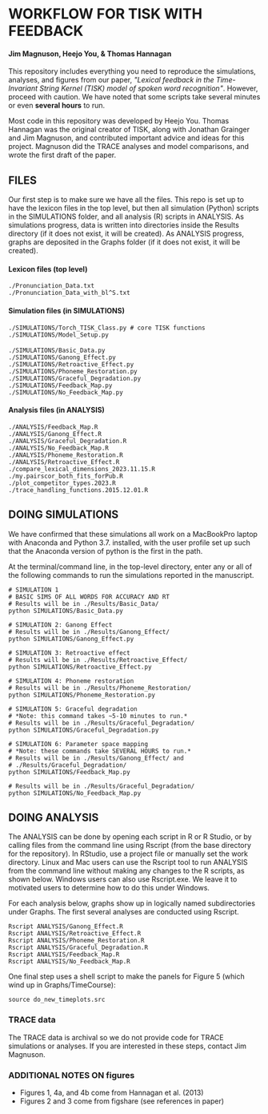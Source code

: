 # WORKFLOW FOR TISK WITH FEEDBACK

#### Jim Magnuson, Heejo You, & Thomas Hannagan


This repository includes everything you need to reproduce the simulations, analyses, and figures from our paper, _"Lexical feedback in the Time-Invariant String Kernel (TISK) model of spoken word recognition"_.  However, proceed with caution. We have noted that some scripts take several minutes or even **several hours** to run.

Most code in this repository was developed by Heejo You. Thomas Hannagan was the original creator of TISK, along with Jonathan Grainger and Jim Magnuson, and contributed important advice and ideas for this project. Magnuson did the TRACE analyses and model comparisons, and wrote the first draft of the paper.


## FILES

Our first step is to make sure we have all the files. This repo is set up to have the lexicon files in the top level, but then all simulation (Python) scripts in the SIMULATIONS folder, and all analysis (R) scripts in ANALYSIS. As simulations progress, data is written into directories inside the Results directory (if it does not exist, it will be created). As ANALYSIS progress, graphs are deposited in the Graphs folder (if it does not exist, it will be created).

#### Lexicon files (top level)
`./Pronunciation_Data.txt`  
`./Pronunciation_Data_with_bl^S.txt`

#### Simulation files (in SIMULATIONS)
`./SIMULATIONS/Torch_TISK_Class.py # core TISK functions`  
`./SIMULATIONS/Model_Setup.py` <br>  
`./SIMULATIONS/Basic_Data.py`  <br>
`./SIMULATIONS/Ganong_Effect.py`  <br>
`./SIMULATIONS/Retroactive_Effect.py` <br>
`./SIMULATIONS/Phoneme_Restoration.py`  <br>
`./SIMULATIONS/Graceful_Degradation.py`  <br>
`./SIMULATIONS/Feedback_Map.py`  <br>
`./SIMULATIONS/No_Feedback_Map.py`

#### Analysis files (in ANALYSIS)
`./ANALYSIS/Feedback_Map.R`<br>
`./ANALYSIS/Ganong_Effect.R`<br>
`./ANALYSIS/Graceful_Degradation.R`<br>
`./ANALYSIS/No_Feedback_Map.R`<br>
`./ANALYSIS/Phoneme_Restoration.R`<br>
`./ANALYSIS/Retroactive_Effect.R`<br>
`./compare_lexical_dimensions_2023.11.15.R`<br>
`./my.pairscor_both_fits_forPub.R`<br>
`./plot_competitor_types.2023.R`<br>
`./trace_handling_functions.2015.12.01.R`

## DOING SIMULATIONS

We have confirmed that these simulations all work on a MacBookPro laptop with Anaconda and Python 3.7. installed, with the user profile set up such that the Anaconda version of python is the first in the path.

At the terminal/command line, in the top-level directory, enter any or all of the following commands to run the simulations reported in the manuscript.  

`# SIMULATION 1`<br>
`# BASIC SIMS OF ALL WORDS FOR ACCURACY AND RT` <br>
`# Results will be in ./Results/Basic_Data/`  <br>
`python SIMULATIONS/Basic_Data.py`<p>

`# SIMULATION 2: Ganong Effect `  <br>
`# Results will be in ./Results/Ganong_Effect/`<br>
`python SIMULATIONS/Ganong_Effect.py`

`# SIMULATION 3: Retroactive effect`  <br>
`# Results will be in ./Results/Retroactive_Effect/`  <br>
`python SIMULATIONS/Retroactive_Effect.py`

`# SIMULATION 4: Phoneme restoration`  <br>
`# Results will be in ./Results/Phoneme_Restoration/` <br>
`python SIMULATIONS/Phoneme_Restoration.py`

`# SIMULATION 5: Graceful degradation`  <br>
`# *Note: this command takes ~5-10 minutes to run.*`  <br>
`# Results will be in ./Results/Graceful_Degradation/` <br>
`python SIMULATIONS/Graceful_Degradation.py`

`# SIMULATION 6: Parameter space mapping`  <br>
`# *Note: these commands take SEVERAL HOURS to run.*` <br>
`# Results will be in ./Results/Ganong_Effect/ and ` <br>
`# ./Results/Graceful_Degradation/`  <br>
`python SIMULATIONS/Feedback_Map.py`

`# Results will be in ./Results/Graceful_Degradation/`  <br>
`python SIMULATIONS/No_Feedback_Map.py`

## DOING ANALYSIS

The ANALYSIS can be done by opening each script in R or R Studio, or by calling files from the command line using Rscript (from the base directory for the repository). In RStudio, use a project file or manually set the work directory. Linux and Mac users can use the Rscript tool to run ANALYSIS from the command line without making any changes to the R scripts, as shown below. Windows users can also use Rscript.exe. We leave it to motivated users to determine how to do this under Windows.

For each analysis below, graphs show up in logically named subdirectories under Graphs. The first several analyses are conducted using Rscript.

`Rscript ANALYSIS/Ganong_Effect.R`  <br>
`Rscript ANALYSIS/Retroactive_Effect.R`  <br>
`Rscript ANALYSIS/Phoneme_Restoration.R`  <br>
`Rscript ANALYSIS/Graceful_Degradation.R`  <br>
`Rscript ANALYSIS/Feedback_Map.R`  <br>
`Rscript ANALYSIS/No_Feedback_Map.R`

One final step uses a shell script to make the panels for Figure 5 (which wind up in Graphs/TimeCourse):

`source do_new_timeplots.src`

### TRACE data
The TRACE data is archival so we do not provide code for TRACE simulations or analyses. If you are interested in these steps, contact Jim Magnuson.

### ADDITIONAL NOTES ON figures
- Figures 1, 4a, and 4b come from Hannagan et al. (2013)
- Figures 2 and 3 come from figshare (see references in paper)
